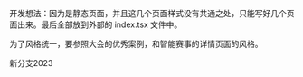 开发想法：因为是静态页面，并且这几个页面样式没有共通之处，只能写好几个页面出来。最后全部放到外部的 index.tsx 文件中。

为了风格统一，要参照大会的优秀案例，和智能赛事的详情页面的风格。

新分支2023
